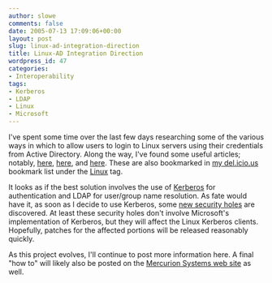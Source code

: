 ```yaml
---
author: slowe
comments: false
date: 2005-07-13 17:09:06+00:00
layout: post
slug: linux-ad-integration-direction
title: Linux-AD Integration Direction
wordpress_id: 47
categories:
- Interoperability
tags:
- Kerberos
- LDAP
- Linux
- Microsoft
---
```


I've spent some time over the last few days researching some of the various ways in which to allow users to login to Linux servers using their credentials from Active Directory. Along the way, I've found some useful articles; notably, [here](http://www.networkcomputing.com/1305/1305ws1.html), [here](http://www.timkennedy.net/docs/Linux+Active_Directory.html), and [here](http://www.newsforge.com/article.pl?sid=04/12/09/2258243). These are also bookmarked in [my del.icio.us](http://del.icio.us/slowe) bookmark list under the [Linux](http://del.icio.us/slowe/Linux) tag.

It looks as if the best solution involves the use of [Kerberos](http://web.mit.edu/kerberos/www) for authentication and LDAP for user/group name resolution. As fate would have it, as soon as I decide to use Kerberos, some [new security holes](http://www.eweek.com/article2/0,1759,1836591,00.asp) are discovered. At least these security holes don't involve Microsoft's implementation of Kerberos, but they will affect the Linux Kerberos clients. Hopefully, patches for the affected portions will be released reasonably quickly.

As this project evolves, I'll continue to post more information here. A final "how to" will likely also be posted on the [Mercurion Systems web site](http://www.mercurionsystems.com/) as well.
